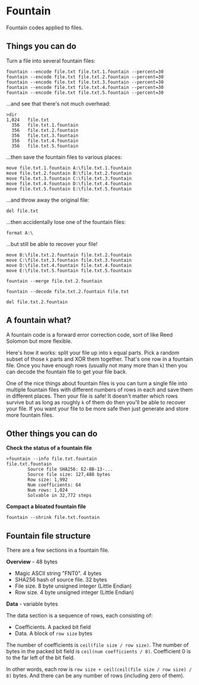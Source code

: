 # Fountain

Fountain codes applied to files.

## Things you can do

Turn a file into several fountain files:

```
fountain --encode file.txt file.txt.1.fountain --percent=30
fountain --encode file.txt file.txt.2.fountain --percent=30
fountain --encode file.txt file.txt.3.fountain --percent=30
fountain --encode file.txt file.txt.4.fountain --percent=30
fountain --encode file.txt file.txt.5.fountain --percent=30
```

...and see that there's not much overhead:

```
>dir
1,024   file.txt
  356   file.txt.1.fountain
  356   file.txt.2.fountain
  356   file.txt.3.fountain
  356   file.txt.4.fountain
  356   file.txt.5.fountain
```

...then save the fountain files to various places:

```
move file.txt.1.fountain A:\file.txt.1.fountain
move file.txt.2.fountain B:\file.txt.2.fountain
move file.txt.3.fountain C:\file.txt.3.fountain
move file.txt.4.fountain D:\file.txt.4.fountain
move file.txt.5.fountain E:\file.txt.5.fountain
```

...and throw away the original file:

```
del file.txt
```

...then accidentally lose one of the fountain files:

```
format A:\
```

...but still be able to recover your file!

```
move B:\file.txt.2.fountain file.txt.2.fountain
move C:\file.txt.3.fountain file.txt.3.fountain
move D:\file.txt.4.fountain file.txt.4.fountain
move E:\file.txt.5.fountain file.txt.5.fountain

fountain --merge file.txt.2.fountain

fountain --decode file.txt.2.fountain file.txt

del file.txt.2.fountain
```

## A fountain what?

A fountain code is a forward error correction code, sort of like Reed Solomon but more flexible.

Here's how it works: split your file up into `k` equal parts. Pick a random subset of those `k` parts and XOR them together. That's one row in a fountain file. Once you have enough rows (usually not many more than `k`) then you can decode the fountain file to get your file back.

One of the nice things about fountain files is you can turn a single file into multiple fountain files with different numbers of rows in each and save them in different places. Then your file is safe! It doesn't matter which rows survive but as long as roughly `k` of them do then you'll be able to recover your file. If you want your file to be more safe then just generate and store more fountain files.

## Other things you can do

**Check the status of a fountain file**

```
>fountain --info file.txt.fountain
file.txt.fountain
        Source file SHA256: E2-8B-13-...
        Source file size: 127,488 bytes
        Row size: 1,992
        Num coefficients: 64
        Num rows: 1,024
        Solvable in 32,772 steps
```

**Compact a bloated fountain file**
```
fountain --shrink file.txt.fountain
```

## Fountain file structure

There are a few sections in a fountain file.

**Overview** - 48 bytes

 * Magic ASCII string "FNT0". 4 bytes
 * SHA256 hash of source file. 32 bytes
 * File size. 8 byte unsigned integer (Little Endian)
 * Row size. 4 byte unsigned integer (Little Endian)

**Data** - variable bytes

The data section is a sequence of rows, each consisting of:

 * Coefficients. A packed bit field
 * Data. A block of `row size` bytes

The number of coefficients is `ceil(file size / row size)`. The number of bytes in the packed bit field is `ceil(num coefficients / 8)`. Coefficient 0 is to the far left of the bit field.

In other words, each row is `row size + ceil(ceil(file size / row size) / 8)` bytes. And there can be any number of rows (including zero of them).